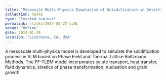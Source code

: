 ```yaml
---
title: "Mesoscale Multi-Physics Simulation of Solidification in Selective Laser Melting Process"
collection: talks
type: "Invited seminar"
permalink: /talks/2017-05-22-LLNL
venue: "Online"
date: 2019-01-28
location: "Livermore, CA, USA"
---
```


A mesoscale multi-physics model is developed to simulate the solidification process in SLM based on Phase Field and Thermal Lattice Boltzmann Methods. The PF-TLBM model incorporates solute transport, heat transfer, fluid dynamics, kinetics of phase transformation, nucleation and grain growth

